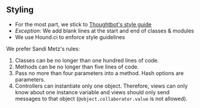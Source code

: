 Styling
-------

* For the most part, we stick to [Thoughtbot's style guide](https://github.com/thoughtbot/guides)
* *Exception*: We add blank lines at the start and end of classes & modules
* We use Hound.ci to enforce style guidelines

We prefer Sandi Metz's rules:

1. Classes can be no longer than one hundred lines of code.
2. Methods can be no longer than five lines of code.
3. Pass no more than four parameters into a method. Hash options are parameters.
4. Controllers can instantiate only one object. Therefore, views can only know
  about one instance variable and views should only send messages to that object
  (`@object.collaborator.value` is not allowed).
